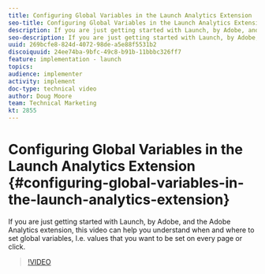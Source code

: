 ```yaml
---
title: Configuring Global Variables in the Launch Analytics Extension
seo-title: Configuring Global Variables in the Launch Analytics Extension
description: If you are just getting started with Launch, by Adobe, and the Adobe Analytics extension, this video can help you understand when and where to set global variables, I.e. values that you want to be set on every page or click.
seo-description: If you are just getting started with Launch, by Adobe, and the Adobe Analytics extension, this video can help you understand when and where to set global variables, I.e. values that you want to be set on every page or click.
uuid: 269bcfe8-824d-4072-98de-a5e88f5531b2
discoiquuid: 24ee74ba-9bfc-49c8-b91b-11bbbc326ff7
feature: implementation - launch
topics: 
audience: implementer
activity: implement
doc-type: technical video
author: Doug Moore
team: Technical Marketing
kt: 2855
---
```


# Configuring Global Variables in the Launch Analytics Extension {#configuring-global-variables-in-the-launch-analytics-extension}

If you are just getting started with Launch, by Adobe, and the Adobe Analytics extension, this video can help you understand when and where to set global variables, I.e. values that you want to be set on every page or click.

>[!VIDEO](https://video.tv.adobe.com/v/27181/?quality=9)